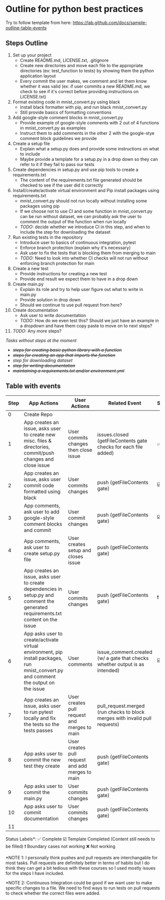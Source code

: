 # Outline for python best practices

Try to follow template from here: https://lab.github.com/docs/sample-outline-table-events  

## Steps Outline
1. Set up your project
    * Create README.md, LICENSE.txt, .gitignore
    * Create new directories and move each file to the appropriate directories (ex: test_function to tests) by showing them the python application layout
    * Every commit the user makes, we comment and let them know whether it was valid (ex: if user commits a new README.md, we check to see if it's correct before providing instructions on LICENSE.txt)
3. Format existing code in mnist_convert.py using black
    * Install black formatter with pip, and run black mnist_convert.py
    * Still provide basics of formatting conventions
4. Add google-style comment blocks in mnist_convert.py
    * Provide example of google-style comments with 2 out of 4 functions in mnist_convert.py as examples
    * Instruct them to add comments in the other 2 with the google-stye comment block guidelines we provide
2. Create a setup file
    * Explain what a setup.py does and provide some instructions on what to include
    * Maybe provide a template for a setup.py in a drop down so they can refer to it if they fail to pass our tests
5. Create dependencies in setup.py and use pip tools to create a requirements.txt
    * The content of the requirements.txt file generated should be checked to see if the user did it correctly    
6. Install/create/activate virtual environment and Pip install packages using requirements.txt
    * mnist_convert.py should not run locally without installing some packages using pip
    * If we choose not to use CI and some function in mnist_convert.py can be run without dataset, we can probably ask the user to comment the output of the function when run locally
    * *TODO:* decide whether we introduce CI in this step, and when to include the step for downloading the dataset
7. Run existing tests in the repository
    * Introduce user to basics of continuous integration, pytest 
    * Enforce branch protection (explain why it's necessary)
    * Ask user to fix the tests that is blocking them from merging to main
    * *TODO:* Need to look into whether CI checks will not run without enforcing branch protection for main 
8. Create a new test
    * Provide instructions for creating a new test
    * Provide end result we expect them to have in a drop down
9. Create main.py
    * Explain its role and try to help user figure out what to write in main.py
    * Provide solution in drop down
    * Should we continue to use pull request from here?
10. Create documentation
    * Ask user to write documentation
    * *TODO:* How do we even test this? Should we just have an example in a dropdown and have them copy paste to move on to next steps?
11. *TODO:* Any more steps?

*Tasks without steps at the moment*
* *~~steps for creating basic python library with a function~~*
* *~~steps for creating an app that imports the function~~*
* *step for downloading dataset*
* *~~step for writing documentation~~*
* *~~maintaining a requirements.txt and/or environment.yml~~*

## Table with events
Step|App Actions| User Actions| Related Event | Status* | Assigned To
-----|-----|-----|-----|-----|-----
0|Create Repo||
1|App creates an issue, asks user to create new misc. files & directories, commit/push changes and close issue | User commits changes then close issue | issues.closed (getFileContents gate checks for each file added) | :white_check_mark: |
2|App creates an issue, asks user commit code formatted using black | User commits changes | push (getFileContents gate) | :ballot_box_with_check:|
3|App comments, ask user to add google-style comment blocks and commit | User commit changes | push (getFileContents gate) | :ballot_box_with_check:|
4|App comments, ask user to create setup.py file | User creates setup and closes issue | push (getFileContents gate)| |
5|App creates an issue, asks user to create dependencies in setup.py and comment the generated requirements.txt content on the issue| User commits changes | push (getFileContents gate)| :heavy_exclamation_mark:|
6|App asks user to create/activate virtual environment, pip install packages, run mnist_convert.py and comment the output on the issue| User comments| issue_comment.created (w/ a gate that checks whether output is as intended)| :ballot_box_with_check:|
7|App creates an issue, asks user to run pytest locally and fix the tests so the tests passes | User creates pull request and merges to main| pull_request.merged (run checks to block merges with invalid pull requests) | |
8|App asks user to commit the new test they create | User creates pull request and add merges to main |  push (getFileContents gate)|
9|App asks user to commit the main.py | User commits changes | push (getFileContents gate) ||
10|App asks user to commit documentation | User commits changes | push (getFileContents gate) ||
11|||

Status Labels*:
:white_check_mark: Complete
:ballot_box_with_check: Template Completed (Content still needs to be filled)
:heavy_exclamation_mark: Boundary cases not working
:x: Not working


*NOTE 1: I personally think pushes and pull requests are interchangable for most tasks. Pull requests are definitely better in terms of habits but I do think they can get a bit tedious with these courses so I used mostly issues for the steps I have included.

*NOTE 2: Continuous Integration could be good if we want user to make specific changes to a file. We need to find ways to run tests on pull requests to check whether the correct files were added.
